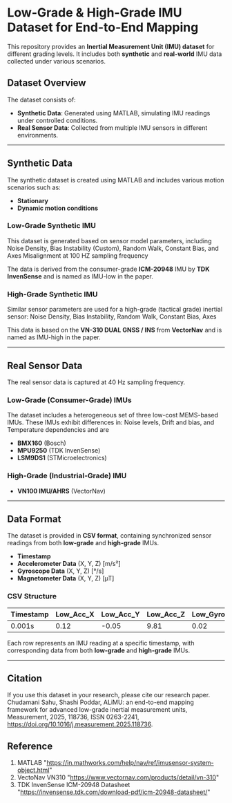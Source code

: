 # Low-Grade & High-Grade IMU Dataset for End-to-End Mapping

This repository provides an **Inertial Measurement Unit (IMU) dataset** for different grading levels. It includes both **synthetic** and **real-world** IMU data collected under various scenarios.  

## Dataset Overview  

The dataset consists of:  
- **Synthetic Data**: Generated using MATLAB, simulating IMU readings under controlled conditions.  
- **Real Sensor Data**: Collected from multiple IMU sensors in different environments.  

---

## **Synthetic Data**  

The synthetic dataset is created using MATLAB and includes various motion scenarios such as:  
- **Stationary**  
- **Dynamic motion conditions**  

### **Low-Grade Synthetic IMU**  
This dataset is generated based on sensor model parameters, including Noise Density, Bias Instability (Custom), Random
Walk, Constant Bias, and Axes Misalignment at 100 HZ sampling frequency

The data is derived from the consumer-grade **ICM-20948** IMU by **TDK InvenSense** and is named as IMU-low in the paper.  
 
### **High-Grade Synthetic IMU**  
Similar sensor parameters are used for a high-grade (tactical grade) inertial sensor: Noise Density, Bias Instability, Random Walk, Constant Bias, Axes 

This data is based on the **VN-310 DUAL GNSS / INS** from **VectorNav** and is named as IMU-high in the paper.  

---

## **Real Sensor Data**  
The real sensor data is captured at 40 Hz sampling frequency. 
### **Low-Grade (Consumer-Grade) IMUs**  
The dataset includes a heterogeneous set of three low-cost MEMS-based IMUs. These IMUs exhibit differences in:
Noise levels, Drift and bias, and Temperature dependencies and are
- **BMX160** (Bosch)  
- **MPU9250** (TDK InvenSense)  
- **LSM9DS1** (STMicroelectronics)  

### **High-Grade (Industrial-Grade) IMU**  
- **VN100 IMU/AHRS** (VectorNav)  

---

## Data Format  

The dataset is provided in **CSV format**, containing synchronized sensor readings from both **low-grade** and **high-grade** IMUs.  

- **Timestamp**  
- **Accelerometer Data** (X, Y, Z) [m/s²]  
- **Gyroscope Data** (X, Y, Z) [°/s]  
- **Magnetometer Data** (X, Y, Z) [µT] 

### **CSV Structure**  

|Timestamp|Low_Acc_X|Low_Acc_Y|Low_Acc_Z|Low_Gyro_X|Low_Gyro_Y|Low_Gyro_Z|Low_Mag_X|Low_Mag_Y|Low_Mag_Z|High_Acc_X|High_Acc_Y|High_Acc_Z|High_Gyro_X|High_Gyro_Y|High_Gyro_Z|High_Mag_X|High_Mag_Y|High_Mag_Z|    
|---------|---------|---------|---------|----------|----------|----------|---------|---------|---------|----------|----------|----------|-----------|-----------|-----------|----------|----------|----------|   
| 0.001s  | 0.12    | -0.05   | 9.81    | 0.02     | -0.01    |  0.03    |  45.2   |  -30.1  |  12.7   |  0.12    |  -0.05   |  9.81    |  0.002    |  -0.001   |   0.003   |   45.2   |  -30.1   |   12.7   |   

Each row represents an IMU reading at a specific timestamp, with corresponding data from both **low-grade** and **high-grade** IMUs.  



---

## Citation  

If you use this dataset in your research, please cite our research paper. Chudamani Sahu, Shashi Poddar, ALiMU: an end-to-end mapping framework for advanced low-grade inertial measurement units, Measurement, 2025, 118736, ISSN 0263-2241, https://doi.org/10.1016/j.measurement.2025.118736.

## Reference
1. MATLAB "https://in.mathworks.com/help/nav/ref/imusensor-system-object.html"
2. VectoNav VN310 "https://www.vectornav.com/products/detail/vn-310"
3. TDK InvenSense ICM-20948 Datasheet "https://invensense.tdk.com/download-pdf/icm-20948-datasheet/"


